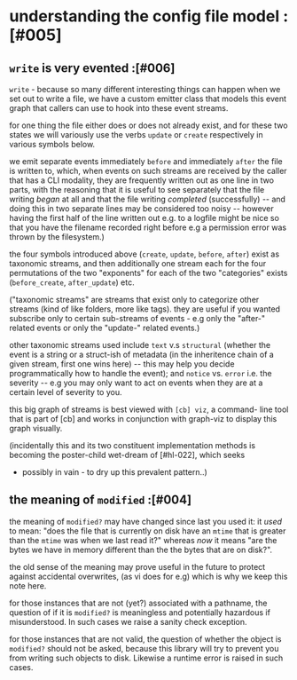 # understanding the config file model :[#005]

## `write` is very evented :[#006]

`write` - because so many different interesting things can happen when we
set out to write a file, we have a custom emitter class that models this
event graph that callers can use to hook into these event streams.

for one thing the file either does or does not already exist, and for these
two states we will variously use the verbs `update` or `create` respectively
in various symbols below.

we emit separate events immediately `before` and immediately `after` the file
is written to, which, when events on such streams are received by the caller
that has a CLI modality, they are frequently written out as one line in two
parts, with the reasoning that it is useful to see separately that the file
writing *began* at all and that the file writing *completed* (successfully)
-- and doing this in two separate lines may be considered too noisy -- however
having the first half of the line written out e.g. to a logfile might be nice
so that you have the filename recorded right before e.g a permission error was
thrown by the filesystem.)

the four symbols introduced above (`create`, `update`, `before`, `after`)
exist as taxonomic streams, and then additionally one stream each for the
four permutations of the two "exponents" for each of the two "categories"
exists (`before_create`, `after_update`) etc.

("taxonomic streams" are streams that exist only to categorize other streams
(kind of like folders, more like tags). they are useful if you wanted
subscribe only to certain sub-streams of events - e.g only the "after-"
related events or only the "update-" related events.)

other taxonomic streams used include `text` v.s `structural` (whether the
event is a string or a struct-ish of metadata (in the inheritence chain of a
given stream, first one wins here) -- this may help you decide
programmatically how to handle the event); and `notice` vs. `error` i.e. the
severity -- e.g you may only want to act on events when they are at a certain
level of severity to you.

this big graph of streams is best viewed with `[cb] viz`, a command-
line tool that is part of [cb] and works in conjunction with graph-viz
to display this graph visually.

(incidentally this and its two constituent implementation methods
is becoming the poster-child wet-dream of [#hl-022], which seeks
- possibly in vain - to dry up this prevalent pattern..)


## the meaning of `modified` :[#004]

the meaning of `modified?` may have changed since last you used it: it *used*
to mean: "does the file that is currently on disk have an `mtime` that is
greater than the `mtime` was when we last read it?" whereas *now* it means
"are the bytes we have in memory different than the the bytes that are on
disk?".

the old sense of the meaning may prove useful in the future to protect
against accidental overwrites, (as vi does for e.g) which is why we keep this
note here.

for those instances that are not (yet?) associated with a pathname, the
question of if it is `modified?` is meaningless and potentially hazardous if
misunderstood. In such cases we raise a sanity check exception.

for those instances that are not valid, the question of whether the object is
`modified?` should not be asked, because this library will try to prevent you
from writing such objects to disk. Likewise a runtime error is raised in such
cases.

